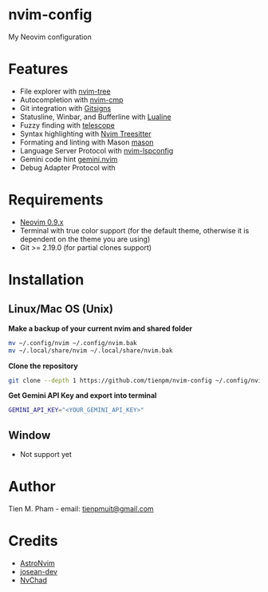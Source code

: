# nvim-config

My Neovim configuration

# Features

- File explorer with [nvim-tree](https://github.com/nvim-tree/nvim-tree.lua)
- Autocompletion with [nvim-cmp](https://github.com/hrsh7th/nvim-cmp)
- Git integration with [Gitsigns](https://github.com/lewis6991/gitsigns.nvim)
- Statusline, Winbar, and Bufferline with [Lualine](https://github.com/nvim-lualine/lualine.nvim)
- Fuzzy finding with [telescope](https://github.com/nvim-telescope/telescope.nvim)
- Syntax highlighting with [Nvim Treesitter](https://github.com/nvim-treesitter/nvim-treesitter)
- Formating and linting with Mason [mason](https://github.com/williamboman/mason.nvim)
- Language Server Protocol with [nvim-lspconfig](https://github.com/neovim/nvim-lspconfig)
- Gemini code hint [gemini.nvim](https://github.com/kiddos/gemini.nvim)
- Debug Adapter Protocol with []()

# Requirements

- [Neovim 0.9.x](https://github.com/neovim/neovim/releases/tag/v0.9.4)
- Terminal with true color support (for the default theme, otherwise it is dependent on the theme you are using)
- Git >= 2.19.0 (for partial clones support)

# Installation

## Linux/Mac OS (Unix)

**Make a backup of your current nvim and shared folder**

```bash
mv ~/.config/nvim ~/.config/nvim.bak
mv ~/.local/share/nvim ~/.local/share/nvim.bak
```

**Clone the repository**

```bash
git clone --depth 1 https://github.com/tienpm/nvim-config ~/.config/nvim
```

**Get Gemini API Key and export into terminal**

```bash
GEMINI_API_KEY="<YOUR_GEMINI_API_KEY>"
```

## Window

- Not support yet

# Author

Tien M. Pham - email: tienpmuit@gmail.com

# Credits

- [AstroNvim](https://github.com/AstroNvim/AstroNvim)
- [josean-dev](https://github.com/josean-dev/dev-environment-files)
- [NvChad](https://github.com/NvChad/NvChad)
